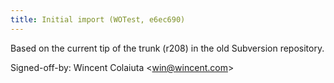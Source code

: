 ```yaml
---
title: Initial import (WOTest, e6ec690)
---
```


Based on the current tip of the trunk (r208) in the old Subversion repository.

Signed-off-by: Wincent Colaiuta &lt;win@wincent.com&gt;
